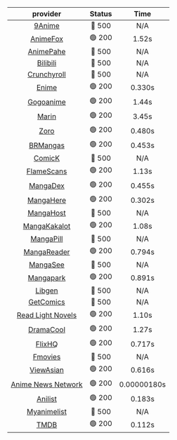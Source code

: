| **provider** | **Status** | **Time** |
|:--------:|:------:|:----:|
| [9Anime](https://9anime.pl) | 🔴 500 | N/A |
|  [AnimeFox](https://animefox.tv)  | 🟢 200 | 1.52s |
| [AnimePahe](https://animepahe.com) | 🔴 500 | N/A |
| [Bilibili](https://bilibili.tv) | 🔴 500 | N/A |
| [Crunchyroll](https://cronchy.consumet.stream) | 🔴 500 | N/A |
|  [Enime](https://enime.moe)  | 🟢 200 | 0.330s |
|  [Gogoanime](https://gogoanime.cl)  | 🟢 200 | 1.44s |
|  [Marin](https://marin.moe)  | 🟢 200 | 3.45s |
|  [Zoro](https://zoro.to)  | 🟢 200 | 0.480s |
|  [BRMangas](https://www.brmangas.net)  | 🟢 200 | 0.453s |
| [ComicK](https://comick.app) | 🔴 500 | N/A |
|  [FlameScans](https://flamescans.org/)  | 🟢 200 | 1.13s |
|  [MangaDex](https://mangadex.org)  | 🟢 200 | 0.455s |
|  [MangaHere](http://www.mangahere.cc)  | 🟢 200 | 0.302s |
| [MangaHost](https://mangahosted.com) | 🔴 500 | N/A |
|  [MangaKakalot](https://mangakakalot.com)  | 🟢 200 | 1.08s |
| [MangaPill](https://mangapill.com) | 🔴 500 | N/A |
|  [MangaReader](https://mangareader.to)  | 🟢 200 | 0.794s |
| [MangaSee](https://mangasee123.com) | 🔴 500 | N/A |
|  [Mangapark](https://v2.mangapark.net)  | 🟢 200 | 0.891s |
| [Libgen](http://libgen) | 🔴 500 | N/A |
| [GetComics](https://getcomics.info/) | 🔴 500 | N/A |
|  [Read Light Novels](https://readlightnovels.net)  | 🟢 200 | 1.10s |
|  [DramaCool](https://www1.dramacool.cr)  | 🟢 200 | 1.27s |
|  [FlixHQ](https://flixhq.to)  | 🟢 200 | 0.717s |
| [Fmovies](https://fmovies.to) | 🔴 500 | N/A |
|  [ViewAsian](https://viewasian.co)  | 🟢 200 | 0.616s |
|  [Anime News Network](https://www.animenewsnetwork.com)  | 🟢 200 | 0.00000180s |
|  [Anilist](https://anilist.co)  | 🟢 200 | 0.183s |
| [Myanimelist](https://myanimelist.net/) | 🔴 500 | N/A |
|  [TMDB](https://www.themoviedb.org)  | 🟢 200 | 0.112s |
